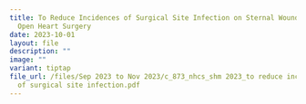 ```yaml
---
title: To Reduce Incidences of Surgical Site Infection on Sternal Wound Post
  Open Heart Surgery
date: 2023-10-01
layout: file
description: ""
image: ""
variant: tiptap
file_url: /files/Sep 2023 to Nov 2023/c_873_nhcs_shm 2023_to reduce incidences
  of surgical site infection.pdf
---
```

